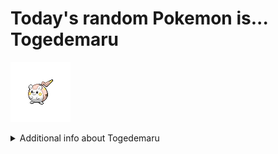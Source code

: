 # Today's random Pokemon is... Togedemaru

![Togedemaru shiny sprite](https://raw.githubusercontent.com/PokeAPI/sprites/master/sprites/pokemon/shiny/777.png)

<details>
<summary>Additional info about Togedemaru</summary>

| srpite type | image |
|------|------|
| back_default | ![Togedemaru back_default sprite](https://raw.githubusercontent.com/PokeAPI/sprites/master/sprites/pokemon/back/777.png) |
| back_shiny | ![Togedemaru back_shiny sprite](https://raw.githubusercontent.com/PokeAPI/sprites/master/sprites/pokemon/back/shiny/777.png) |
| front_default | ![Togedemaru front_default sprite](https://raw.githubusercontent.com/PokeAPI/sprites/master/sprites/pokemon/777.png) | </details>